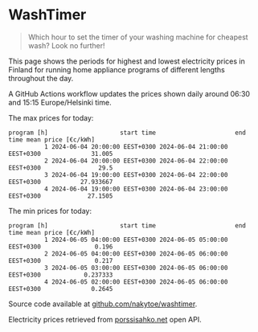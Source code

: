 
# WashTimer

> Which hour to set the timer of your washing machine for cheapest wash? Look no further!

This page shows the periods for highest and lowest electricity prices in Finland 
for running home appliance programs of different lengths throughout the day. 

A GitHub Actions workflow updates the prices shown daily around 06:30 and 15:15 Europe/Helsinki time.

The max prices for today:

	program [h]                    start time                      end time mean price [€c/kWh]
	          1 2024-06-04 20:00:00 EEST+0300 2024-06-04 21:00:00 EEST+0300              31.005
	          2 2024-06-04 20:00:00 EEST+0300 2024-06-04 22:00:00 EEST+0300                29.5
	          3 2024-06-04 19:00:00 EEST+0300 2024-06-04 22:00:00 EEST+0300           27.933667
	          4 2024-06-04 19:00:00 EEST+0300 2024-06-04 23:00:00 EEST+0300             27.1505

The min prices for today:

	program [h]                    start time                      end time mean price [€c/kWh]
	          1 2024-06-05 04:00:00 EEST+0300 2024-06-05 05:00:00 EEST+0300               0.196
	          2 2024-06-05 04:00:00 EEST+0300 2024-06-05 06:00:00 EEST+0300               0.217
	          3 2024-06-05 03:00:00 EEST+0300 2024-06-05 06:00:00 EEST+0300            0.237333
	          4 2024-06-05 02:00:00 EEST+0300 2024-06-05 06:00:00 EEST+0300              0.2645


Source code available at [github.com/nakytoe/washtimer](https://github.com/nakytoe/washtimer).

Electricity prices retrieved from [porssisahko.net](https://porssisahko.net/api) open API.
